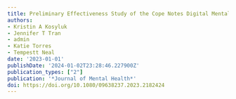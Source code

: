 ```yaml
---
title: Preliminary Effectiveness Study of the Cope Notes Digital Mental Health Program
authors:
- Kristin A Kosyluk
- Jennifer T Tran
- admin
- Katie Torres
- Tempestt Neal
date: '2023-01-01'
publishDate: '2024-01-02T23:28:46.227900Z'
publication_types: ["2"]
publication: '*Journal of Mental Health*'
doi: https://doi.org/10.1080/09638237.2023.2182424
---
```


